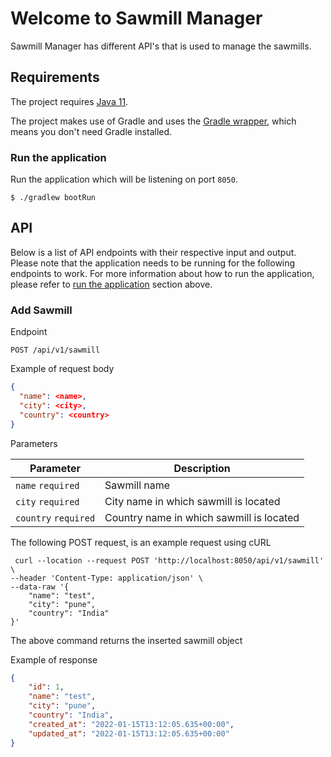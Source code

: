 # Welcome to Sawmill Manager

Sawmill Manager has different API's that is used to manage the sawmills.

## Requirements

The project requires [Java 11](https://www.oracle.com/java/technologies/downloads/#java11).

The project makes use of Gradle and uses
the [Gradle wrapper](https://docs.gradle.org/current/userguide/gradle_wrapper.html), which means you don't need Gradle
installed.

### Run the application

Run the application which will be listening on port `8050`.

```console
$ ./gradlew bootRun
```

## API

Below is a list of API endpoints with their respective input and output. Please note that the application needs to be
running for the following endpoints to work. For more information about how to run the application, please refer
to [run the application](#run-the-application) section above.

### Add Sawmill

Endpoint

```text
POST /api/v1/sawmill
```

Example of request body

```json
{
  "name": <name>,
  "city": <city>,
  "country": <country>
}
```

Parameters

| Parameter            | Description                              |
|----------------------|------------------------------------------|
| `name` `required`    | Sawmill name                             |
| `city`  `required`   | City name in which sawmill is located    |
| `country` `required` | Country name in which sawmill is located |


The following POST request, is an example request using cURL

```console
 curl --location --request POST 'http://localhost:8050/api/v1/sawmill' \
--header 'Content-Type: application/json' \
--data-raw '{
    "name": "test",
    "city": "pune",
    "country": "India"
}'
```
The above command returns the inserted sawmill object

Example of response

```json
{
    "id": 1,
    "name": "test",
    "city": "pune",
    "country": "India",
    "created_at": "2022-01-15T13:12:05.635+00:00",
    "updated_at": "2022-01-15T13:12:05.635+00:00"
}
```